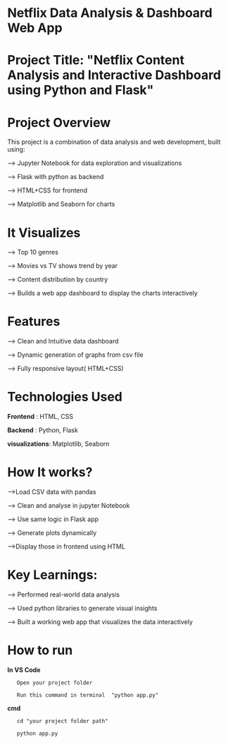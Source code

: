 # Netflix Data Analysis & Dashboard Web App
# Project Title: "Netflix Content Analysis and Interactive Dashboard using Python and Flask"

# Project Overview
This project is a combination of data analysis and web development, built using:

  --> Jupyter Notebook for data exploration and visualizations
  
  --> Flask with python as backend
  
  --> HTML+CSS for frontend
  
  --> Matplotlib and Seaborn for charts 


# It Visualizes

  --> Top 10 genres
  
  --> Movies vs TV shows trend by year
  
  --> Content distribution by country 
  
  --> Builds a web app dashboard to display the charts interactively


# Features

  --> Clean and Intuitive data dashboard
  
  --> Dynamic generation of graphs from csv file
  
  --> Fully responsive layout( HTML+CSS)
  

# Technologies Used

  **Frontend** : HTML, CSS
  
  **Backend** : Python, Flask
  
  **visualizations**: Matplotlib, Seaborn 


# How It works?

-->Load CSV data with pandas

--> Clean and analyse in jupyter Notebook

--> Use same logic in Flask app

--> Generate plots dynamically

-->Display those in frontend using HTML


# Key Learnings:

  --> Performed real-world data analysis
  
  --> Used python libraries to generate visual insights
  
  --> Built a working web app that visualizes the data interactively


# How to run

  **In VS Code**
  
       Open your project folder 
      
       Run this command in terminal  "python app.py"
      
   **cmd**
   
       cd "your project folder path"
     
       python app.py 






  





